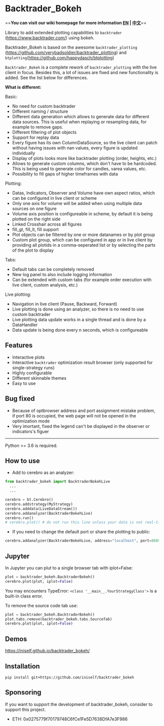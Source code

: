 # Backtrader_Bokeh 

==**You can visit our wiki homepage for more information [EN](https://github.com/iniself/backtrader_bokeh/wiki) | [中文](https://github.com/iniself/backtrader_bokeh/wiki/wiki-zh)**==

Library to add extended plotting capabilities to `backtrader` (<https://www.backtrader.com/>) using bokeh.

Backtrader_Bokeh is based on the awesome `backtrader_plotting` (<https://github.com/verybadsoldier/backtrader_plotting>) and `btplotting`(https://github.com/happydasch/btplotting)

`Backtrader_Bokeh` is a complete rework of `backtrader_plotting` with the live client in focus. Besides this, a lot of issues are fixed and new functionality is added. See the list below for differences.

**What is different:**

Basic:

* No need for custom backtrader
* Different naming / structure
* Different data generation which allows to generate data for different data sources.
  This is useful when replaying or resampling data, for example to remove gaps.
* Different filtering of plot objects
* Support for replay data
* Every figure has its own ColumnDataSource, so the live client can patch without
  having issues with nan values, every figure is updated individually
* Display of plots looks more like backtrader plotting (order, heights, etc.)
* Allows to generate custom columns, which don't have to be hardcoded. This is being used to generate
  color for candles, varea values, etc.
* Possibility to fill gaps of higher timeframes with data

Plotting:

* Datas, Indicators, Observer and Volume have own aspect ratios, which can be configured in live client
  or scheme
* Only one axis for volume will be added when using multiple data sources on one figure
* Volume axis position is configureable in scheme, by default it is being plotted on the right side
* Linked Crosshair across all figures
* fill_gt, fill_lt, fill support
* Plot objects can be filtered by one or more datanames or by plot group
* Custom plot group, which can be configured in app or in live client by providing all
  plotids in a comma-seperated list or by selecting the parts of the plot to display

Tabs:

* Default tabs can be completely removed
* New log panel to also include logging information
* Can be extended with custom tabs (for example order execution with live client, custom analysis, etc.)

Live plotting:

* Navigation in live client (Pause, Backward, Forward)
* Live plotting is done using an analyzer, so there is no need to use custom backtrader
* Live plotting data update works in a single thread and is done by a DataHandler
* Data update is being done every n seconds, which is configureable

## Features

* Interactive plots
* Interactive `backtrader` optimization result browser (only supported for single-strategy runs)
* Highly configurable
* Different skinnable themes
* Easy to use

## Bug fixed

* Because of optbrowser address and port assignment mistake problem, if port 80 is occupied, the web page will not be opened in the optimization mode
* Very imortant, fixed the legend can't be displayed in the observer or indicators's figuer



***

Python >= 3.6 is required.


## How to use
* Add to cerebro as an analyzer:
```python
from backtrader_bokeh import BacktraderBokehLive
  ...
  ...

cerebro = bt.Cerebro()
cerebro.addstrategy(MyStrategy)
cerebro.adddata(LiveDataStream())
cerebro.addanalyzer(BacktraderBokehLive)
cerebro.run()
# cerebro.plot() # do not run this line unless your data is not real-time
```

* If you need to change the default port or share the plotting to public:

```python
cerebro.addanalyzer(BacktraderBokehLive, address="localhost", port=8889)
```

## Jupyter

In Jupyter you can plut to a single browser tab with iplot=False:

```python
plot = backtrader_bokeh.BacktraderBokeh()
cerebro.plot(plot, iplot=False)
```

You may encounters TypeError: `<class '__main__.YourStrategyClass'>` is a built-in class error.

To remove the source code tab use:

```python
plot = backtrader_bokeh.BacktraderBokeh()
plot.tabs.remove(backtrader_bokeh.tabs.SourceTab)
cerebro.plot(plot, iplot=False)
```

## Demos

<https://iniself.github.io/backtrader_bokeh/>

## Installation

`pip install git+https://github.com/iniself/backtrader_bokeh`

## Sponsoring

If you want to support the development of backtrader_bokeh, consider to support this project.

* ETH: 0x0275779f70179748C6fCe1Fe5D7638DfA7e3F986
